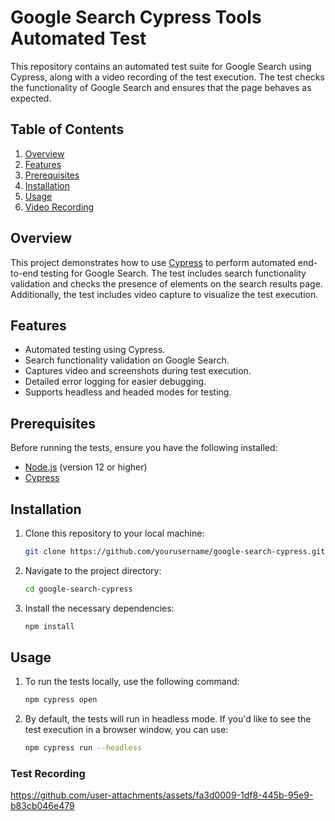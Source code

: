 # Google Search Cypress Tools Automated Test

This repository contains an automated test suite for Google Search using Cypress, along with a video recording of the test execution. The test checks the functionality of Google Search and ensures that the page behaves as expected.

## Table of Contents
1. [Overview](#overview)
2. [Features](#features)
3. [Prerequisites](#prerequisites)
4. [Installation](#installation)
5. [Usage](#usage)
6. [Video Recording](#video-recording)

## Overview
This project demonstrates how to use [Cypress](https://www.cypress.io/) to perform automated end-to-end testing for Google Search. The test includes search functionality validation and checks the presence of elements on the search results page. Additionally, the test includes video capture to visualize the test execution.

## Features
- Automated testing using Cypress.
- Search functionality validation on Google Search.
- Captures video and screenshots during test execution.
- Detailed error logging for easier debugging.
- Supports headless and headed modes for testing.

## Prerequisites
Before running the tests, ensure you have the following installed:
- [Node.js](https://nodejs.org/) (version 12 or higher)
- [Cypress](https://www.cypress.io/)

## Installation
1. Clone this repository to your local machine:
   ```bash
   git clone https://github.com/yourusername/google-search-cypress.git
   ```
2. Navigate to the project directory:
   ```bash
   cd google-search-cypress
   ```
3. Install the necessary dependencies:
   ```bash
   npm install
   ```

## Usage
1. To run the tests locally, use the following command:
   ```bash
   npm cypress open
   ```
2. By default, the tests will run in headless mode. If you'd like to see the test execution in a browser window, you can use:
   ```bash
   npm cypress run --headless
   ```

### Test Recording
https://github.com/user-attachments/assets/fa3d0009-1df8-445b-95e9-b83cb046e479

